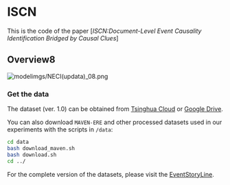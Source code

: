 # ISCN
This is the code of the paper [*ISCN:Document-Level Event Causality Identification Bridged by Causal Clues*]

## Overview8
![model](imgs/NECI(updata)_8.png)imgs/NECI(updata)_08.png


### Get the data
The dataset (ver. 1.0) can be obtained from [Tsinghua Cloud](https://cloud.tsinghua.edu.cn/f/a7d1db6c44ea458bb6f0/?dl=1) or [Google Drive](https://drive.google.com/file/d/1fxomYO6zPl5DDrDr_HeWFK14s8BpW1z-/view?usp=sharing).

You can also download `MAVEN-ERE` and other processed datasets used in our experiments with the scripts in `/data`:
```bash
cd data
bash download_maven.sh
bash download.sh
cd ../
```

For the complete version of the datasets, please visit the [EventStoryLine](https://github.com/tommasoc80/EventStoryLine/).
